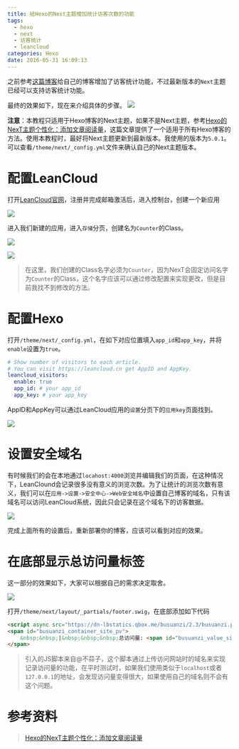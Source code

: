 ```yaml
---
title: 给Hexo的Next主题增加统计访客次数的功能
tags:
  - hexo
  - next
  - 访客统计
  - leancloud
categories: Hexo
date: 2016-05-31 16:09:13
---
```



之前参考[这篇博客][教程]给自己的博客增加了访客统计功能，不过最新版本的`Next`主题已经可以支持访客统计功能。

<!-- more -->

最终的效果如下，现在来介绍具体的步骤。
![][最终效果图片]

**注意**：本教程只适用于Hexo博客的Next主题，如果不是Next主题，参考[Hexo的NexT主题个性化：添加文章阅读量][教程]，这篇文章提供了一个适用于所有Hexo博客的方法。使用本教程时，最好将Next主题更新到最新版本。我使用的版本为`5.0.1`。可以查看`/theme/next/_config.yml`文件来确认自己的Next主题版本。

# 配置LeanCloud

打开[LeanCloud官网][leancloud]，注册并完成邮箱激活后，进入控制台，创建一个新应用

![][创建新应用]

进入我们新建的应用，进入`存储`分页，创建名为`Counter`的Class。

![][创建Class]

![][创建Class-2]

> 在这里，我们创建的Class名字必须为`Counter`，因为NexT会固定访问名字为`Counter`的Class，这个名字应该可以通过修改配置来实现更改，但是目前我找不到修改的方法。

# 配置Hexo
打开`/theme/next/_config.yml`，在如下对应位置填入`app_id`和`app_key`，并将`enable`设置为`true`。

```yaml
# Show number of visitors to each article.
# You can visit https://leancloud.cn get AppID and AppKey.
leancloud_visitors:
  enable: true
  app_id: # your app_id
  app_key: # your app_key
```

AppID和AppKey可以通过LeanCloud应用的`设置`分页下的`应用key`页面找到。

![][应用key的位置]

# 设置安全域名
有时候我们的会在本地通过`locahost:4000`浏览并编辑我们的页面，在这种情况下，LeanClound会记录很多没有意义的浏览次数。为了让统计的浏览次数有意义，我们可以在`应用->设置->安全中心->Web安全域名`中设置自己博客的域名，只有该域名可以访问LeanCloud系统，因此只会记录在这个域名下的访客数据。

![][设置安全域名]

完成上面所有的设置后，重新部署你的博客，应该可以看到对应的效果。

# 在底部显示总访问量标签
这一部分的效果如下，大家可以根据自己的需求决定取舍。

![][底部标签]

打开`/theme/next/layout/_partials/footer.swig`，在底部添加如下代码

```html
<script async src="https://dn-lbstatics.qbox.me/busuanzi/2.3/busuanzi.pure.mini.js"></script>
<span id="busuanzi_container_site_pv">
    &nbsp;&nbsp;|&nbsp;&nbsp;&nbsp;总访问量: <span id="busuanzi_value_site_pv"></span>
</span>
```
> 引入的JS脚本来自@不蒜子，这个脚本通过上传访问网站时的域名来实现记录访问量的功能，在平时测试时，如果我们使用类似于`localhost`或者`127.0.0.1`的地址，会发现访问量变得很大，如果使用自己的域名则不会有这个问题。

# 参考资料
> [Hexo的NexT主题个性化：添加文章阅读量][教程]


[教程]: http://www.jeyzhang.com/hexo-next-add-post-views.html
[leancloud]: https://leancloud.cn

[最终效果图片]: /uploads/hexo-counter/final.png
[创建新应用]: /uploads/hexo-counter/new-app.png
[创建Class]: /uploads/hexo-counter/new-class.png
[创建Class-2]: /uploads/hexo-counter/new-class-2.png
[应用key的位置]: /uploads/hexo-counter/app-key-position.png
[设置安全域名]: /uploads/hexo-counter/set-host.png
[底部标签]: /uploads/hexo-counter/footer.png